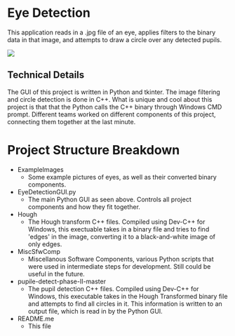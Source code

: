 # Eye Detection

This application reads in a .jpg file of an eye, applies filters to the binary data in that image, and attempts to draw a circle over any detected pupils.

![](http://i983.photobucket.com/albums/ae313/DavidJosephVitale/EyeDetection_zpselgakjiw.png)

## Technical Details

The GUI of this project is written in Python and tkinter. The image filtering and circle detection is done in C++. What is unique and cool about this project is that that the Python calls the C++ binary through Windows CMD prompt. Different teams worked on different components of this project, connecting them together at the last minute.

# Project Structure Breakdown

* ExampleImages
    * Some example pictures of eyes, as well as their converted binary components.
* EyeDetectionGUI.py
    * The main Python GUI as seen above. Controls all project components and how they fit together. 
* Hough
    * The Hough transform C++ files. Compiled using Dev-C++ for Windows, this exectuable takes in a binary file and tries to find 'edges' in the image, converting it to a black-and-white image of only edges.
* MiscSfwComp
    * Miscellanous Software Components, various Python scripts that were used in intermediate steps for development. Still could be useful in the future.
* pupile-detect-phase-II-master
    * The pupil detection C++ files. Compiled using Dev-C++ for Windows, this executable takes in the Hough Transformed binary file and attempts to find all circles in it. This information is written to an output file, which is read in by the Python GUI.
* README.me
    * This file        

